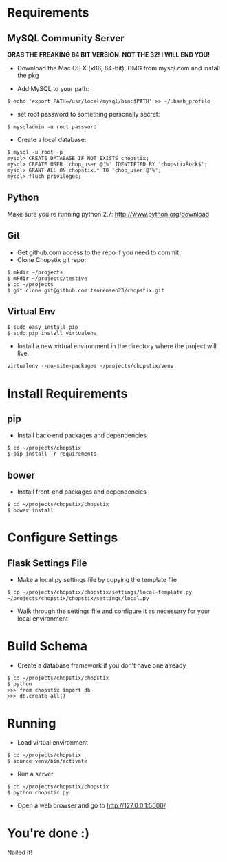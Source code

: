 Requirements
============

MySQL Community Server
----------------------

**GRAB THE FREAKING 64 BIT VERSION. NOT THE 32! I WILL END YOU!**

* Download the Mac OS X (x86, 64-bit), DMG from mysql.com and install the pkg

* Add MySQL to your path:

```$ echo 'export PATH=/usr/local/mysql/bin:$PATH' >> ~/.bash_profile```

* set root password to something personally secret:

```$ mysqladmin -u root password```

* Create a local database:

```mysql
$ mysql -u root -p
mysql> CREATE DATABASE IF NOT EXISTS chopstix;
mysql> CREATE USER 'chop_user'@'%' IDENTIFIED BY 'chopstixRock$';
mysql> GRANT ALL ON chopstix.* TO 'chop_user'@'%';
mysql> flush privileges;
```



Python
------

Make sure you're running python 2.7: http://www.python.org/download


Git
---

* Get github.com access to the repo if you need to commit.
* Clone Chopstix git repo:

```
$ mkdir ~/projects
$ mkdir ~/projects/testive
$ cd ~/projects
$ git clone git@github.com:tsorensen23/chopstix.git
```


Virtual Env
-----------

```
$ sudo easy_install pip
$ sudo pip install virtualenv
```

* Install a new virtual environment in the directory where the project will live.

```
virtualenv --no-site-packages ~/projects/chopstix/venv
```

Install Requirements
====================

pip
---

* Install back-end packages and dependencies

```
$ cd ~/projects/chopstix
$ pip install -r requirements
```

bower
-----

* Install front-end packages and dependencies

```
$ cd ~/projects/chopstix/chopstix
$ bower install
```


Configure Settings
==================

Flask Settings File
-------------------

* Make a local.py settings file by copying the template file

```
$ cp ~/projects/chopstix/chopstix/settings/local-template.py ~/projects/chopstix/chopstix/settings/local.py
```

* Walk through the settings file and configure it as necessary for your local environment


Build Schema
============

* Create a database framework if you don't have one already

```
$ cd ~/projects/chopstix/chopstix
$ python
>>> from chopstix import db
>>> db.create_all()
```

Running
=======

* Load virtual environment

```
$ cd ~/projects/chopstix
$ source venv/bin/activate
```

* Run a server

```
$ cd ~/projects/chopstix/chopstix
$ python chopstix.py
```

* Open a web browser and go to http://127.0.0.1:5000/


You're done :)
==============

Nailed it!
